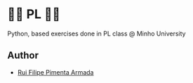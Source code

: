 # 📜📜 PL 📜📜
Python, based exercises done in PL class @ Minho University

## Author
* [Rui Filipe Pimenta Armada](https://github.com/RuiArmada)
